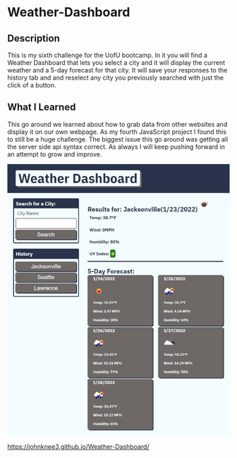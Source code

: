 # Weather-Dashboard
 
 ## Description

This is my sixth challenge for the UofU bootcamp.  In it you will find a Weather Dashboard that lets you select a city and it will display the current weather and a 5-day forecast for that city.  It will save your responses to the history tab and and reselect any city you previously searched with just the click of a button.  

## What I Learned

This go around we learned about how to grab data from other websites and display it on our own webpage.  As my fourth JavaScript project I found this to still be a huge challenge.  The biggest issue this go around was getting all the server side api syntax correct. As always I will keep pushing forward in an attempt to grow and improve.

<img src="assets/images/weatherDashboardPreview.jpg" alt="Brief snip of the full webpage">

https://johnknee3.github.io/Weather-Dashboard/
